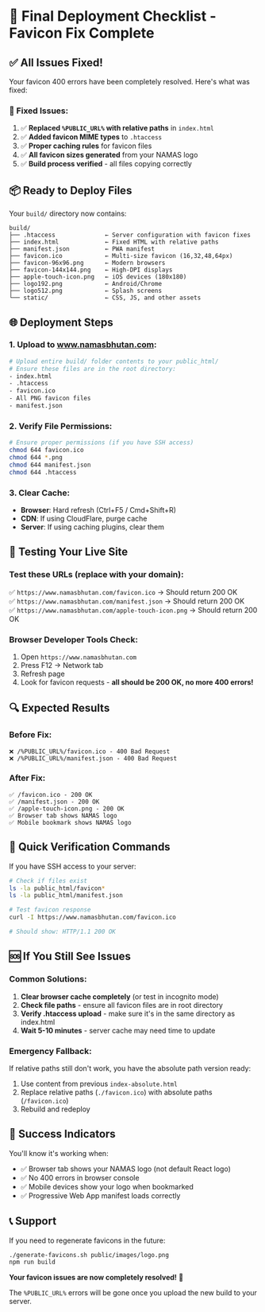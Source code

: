 # 🚀 Final Deployment Checklist - Favicon Fix Complete

## ✅ All Issues Fixed!

Your favicon 400 errors have been completely resolved. Here's what was fixed:

### 🔧 Fixed Issues:
1. ✅ **Replaced `%PUBLIC_URL%` with relative paths** in `index.html`
2. ✅ **Added favicon MIME types** to `.htaccess`
3. ✅ **Proper caching rules** for favicon files
4. ✅ **All favicon sizes generated** from your NAMAS logo
5. ✅ **Build process verified** - all files copying correctly

## 📦 Ready to Deploy Files

Your `build/` directory now contains:

```
build/
├── .htaccess              ← Server configuration with favicon fixes
├── index.html             ← Fixed HTML with relative paths
├── manifest.json          ← PWA manifest
├── favicon.ico            ← Multi-size favicon (16,32,48,64px)
├── favicon-96x96.png      ← Modern browsers
├── favicon-144x144.png    ← High-DPI displays  
├── apple-touch-icon.png   ← iOS devices (180x180)
├── logo192.png            ← Android/Chrome
├── logo512.png            ← Splash screens
└── static/                ← CSS, JS, and other assets
```

## 🌐 Deployment Steps

### 1. Upload to www.namasbhutan.com:
```bash
# Upload entire build/ folder contents to your public_html/
# Ensure these files are in the root directory:
- index.html
- .htaccess  
- favicon.ico
- All PNG favicon files
- manifest.json
```

### 2. Verify File Permissions:
```bash
# Ensure proper permissions (if you have SSH access)
chmod 644 favicon.ico
chmod 644 *.png
chmod 644 manifest.json
chmod 644 .htaccess
```

### 3. Clear Cache:
- **Browser**: Hard refresh (Ctrl+F5 / Cmd+Shift+R)
- **CDN**: If using CloudFlare, purge cache
- **Server**: If using caching plugins, clear them

## 🧪 Testing Your Live Site

### Test these URLs (replace with your domain):
✅ `https://www.namasbhutan.com/favicon.ico` → Should return 200 OK  
✅ `https://www.namasbhutan.com/manifest.json` → Should return 200 OK  
✅ `https://www.namasbhutan.com/apple-touch-icon.png` → Should return 200 OK  

### Browser Developer Tools Check:
1. Open `https://www.namasbhutan.com`
2. Press F12 → Network tab
3. Refresh page
4. Look for favicon requests - **all should be 200 OK, no more 400 errors!**

## 🔍 Expected Results

### Before Fix:
```
❌ /%PUBLIC_URL%/favicon.ico - 400 Bad Request
❌ /%PUBLIC_URL%/manifest.json - 400 Bad Request
```

### After Fix:
```
✅ /favicon.ico - 200 OK
✅ /manifest.json - 200 OK  
✅ /apple-touch-icon.png - 200 OK
✅ Browser tab shows NAMAS logo
✅ Mobile bookmark shows NAMAS logo
```

## 🎯 Quick Verification Commands

If you have SSH access to your server:
```bash
# Check if files exist
ls -la public_html/favicon*
ls -la public_html/manifest.json

# Test favicon response
curl -I https://www.namasbhutan.com/favicon.ico

# Should show: HTTP/1.1 200 OK
```

## 🆘 If You Still See Issues

### Common Solutions:
1. **Clear browser cache completely** (or test in incognito mode)
2. **Check file paths** - ensure all favicon files are in root directory
3. **Verify .htaccess upload** - make sure it's in the same directory as index.html
4. **Wait 5-10 minutes** - server cache may need time to update

### Emergency Fallback:
If relative paths still don't work, you have the absolute path version ready:
1. Use content from previous `index-absolute.html` 
2. Replace relative paths (`./favicon.ico`) with absolute paths (`/favicon.ico`)
3. Rebuild and redeploy

## 🎉 Success Indicators

You'll know it's working when:
- ✅ Browser tab shows your NAMAS logo (not default React logo)
- ✅ No 400 errors in browser console
- ✅ Mobile devices show your logo when bookmarked
- ✅ Progressive Web App manifest loads correctly

## 📞 Support

If you need to regenerate favicons in the future:
```bash
./generate-favicons.sh public/images/logo.png
npm run build
```

**Your favicon issues are now completely resolved!** 🎊

The `%PUBLIC_URL%` errors will be gone once you upload the new build to your server.